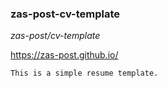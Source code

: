 ### zas-post-cv-template
_zas-post/cv-template_

https://zas-post.github.io/

    This is a simple resume template.
